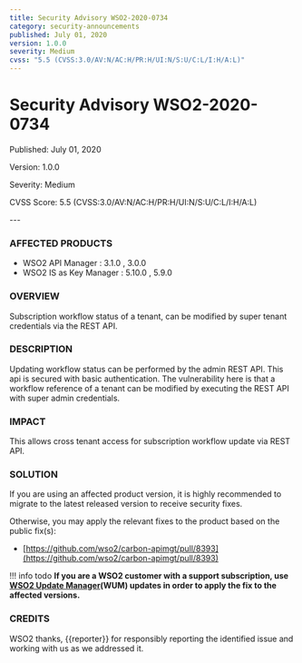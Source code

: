 ```yaml
---
title: Security Advisory WSO2-2020-0734
category: security-announcements
published: July 01, 2020
version: 1.0.0
severity: Medium
cvss: "5.5 (CVSS:3.0/AV:N/AC:H/PR:H/UI:N/S:U/C:L/I:H/A:L)"
---
```


# Security Advisory WSO2-2020-0734

<p class="doc-info">Published: July 01, 2020</p>
<p class="doc-info">Version: 1.0.0</p>
<p class="doc-info">Severity: Medium</p>
<p class="doc-info">CVSS Score: 5.5 (CVSS:3.0/AV:N/AC:H/PR:H/UI:N/S:U/C:L/I:H/A:L)</p>
---

### AFFECTED PRODUCTS
* WSO2 API Manager : 3.1.0 , 3.0.0
* WSO2 IS as Key Manager : 5.10.0 , 5.9.0


### OVERVIEW
Subscription workflow status of a tenant, can be modified by super tenant credentials via the REST API.


### DESCRIPTION
Updating workflow status can be performed by the admin REST API. This api is secured with basic authentication. The vulnerability here is that a workflow reference of a tenant can be modified by executing the REST API with super admin credentials.


### IMPACT
This allows cross tenant access for subscription workflow update via REST API.


### SOLUTION
If you are using an affected product version, it is highly recommended to migrate to the latest released version to receive security fixes.

Otherwise, you may apply the relevant fixes to the product based on the public fix(s):

* [https://github.com/wso2/carbon-apimgt/pull/8393](https://github.com/wso2/carbon-apimgt/pull/8393)


!!! info todo
    **If you are a WSO2 customer with a support subscription, use [WSO2 Update Manager](https://wso2.com/updates/wum)(WUM) updates in order to apply the fix to the affected versions.**


### CREDITS
WSO2 thanks, {{reporter}} for responsibly reporting the identified issue and working with us as we addressed it.

